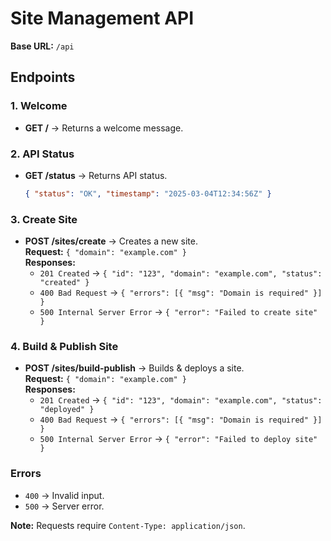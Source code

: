 # **Site Management API**

**Base URL:** `/api`

## **Endpoints**

### **1. Welcome**
- **GET /** → Returns a welcome message.

### **2. API Status**
- **GET /status** → Returns API status.
  ```json
  { "status": "OK", "timestamp": "2025-03-04T12:34:56Z" }
  ```

### **3. Create Site**
- **POST /sites/create** → Creates a new site.  
  **Request:** `{ "domain": "example.com" }`  
  **Responses:**  
  - `201 Created` → `{ "id": "123", "domain": "example.com", "status": "created" }`
  - `400 Bad Request` → `{ "errors": [{ "msg": "Domain is required" }] }`
  - `500 Internal Server Error` → `{ "error": "Failed to create site" }`

### **4. Build & Publish Site**
- **POST /sites/build-publish** → Builds & deploys a site.  
  **Request:** `{ "domain": "example.com" }`  
  **Responses:**  
  - `201 Created` → `{ "id": "123", "domain": "example.com", "status": "deployed" }`
  - `400 Bad Request` → `{ "errors": [{ "msg": "Domain is required" }] }`
  - `500 Internal Server Error` → `{ "error": "Failed to deploy site" }`

### **Errors**
- `400` → Invalid input.
- `500` → Server error.

**Note:** Requests require `Content-Type: application/json`.